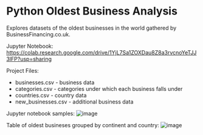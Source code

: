 # Python Oldest Business Analysis
Explores datasets of the oldest businesses in the world gathered by BusinessFinancing.co.uk.

Jupyter Notebook: https://colab.research.google.com/drive/1YjL7Sa1ZOXDau8Z8a3rvcnoYeTJJ3lFP?usp=sharing

Project Files:
 - businesses.csv - business data
 - categories.csv - categories under which each business falls under
 - countries.csv - country data
 - new_businesses.csv - additional business data

Jupyter notebook samples:
 ![image](https://user-images.githubusercontent.com/112934943/189605300-50ec835a-ee44-4bda-8c2e-82815d0eb57b.png)

Table of oldest busineses grouped by continent and country:
![image](https://user-images.githubusercontent.com/112934943/189605458-051fb4aa-1203-465e-862e-e6392c6e5bfa.png)
